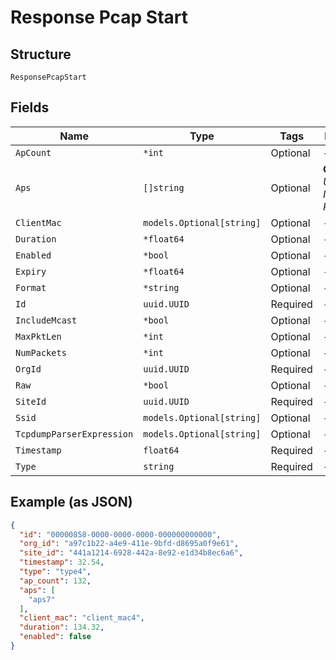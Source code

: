 
# Response Pcap Start

## Structure

`ResponsePcapStart`

## Fields

| Name | Type | Tags | Description |
|  --- | --- | --- | --- |
| `ApCount` | `*int` | Optional | - |
| `Aps` | `[]string` | Optional | **Constraints**: *Unique Items Required* |
| `ClientMac` | `models.Optional[string]` | Optional | - |
| `Duration` | `*float64` | Optional | - |
| `Enabled` | `*bool` | Optional | - |
| `Expiry` | `*float64` | Optional | - |
| `Format` | `*string` | Optional | - |
| `Id` | `uuid.UUID` | Required | - |
| `IncludeMcast` | `*bool` | Optional | - |
| `MaxPktLen` | `*int` | Optional | - |
| `NumPackets` | `*int` | Optional | - |
| `OrgId` | `uuid.UUID` | Required | - |
| `Raw` | `*bool` | Optional | - |
| `SiteId` | `uuid.UUID` | Required | - |
| `Ssid` | `models.Optional[string]` | Optional | - |
| `TcpdumpParserExpression` | `models.Optional[string]` | Optional | - |
| `Timestamp` | `float64` | Required | - |
| `Type` | `string` | Required | - |

## Example (as JSON)

```json
{
  "id": "00000858-0000-0000-0000-000000000000",
  "org_id": "a97c1b22-a4e9-411e-9bfd-d8695a0f9e61",
  "site_id": "441a1214-6928-442a-8e92-e1d34b8ec6a6",
  "timestamp": 32.54,
  "type": "type4",
  "ap_count": 132,
  "aps": [
    "aps7"
  ],
  "client_mac": "client_mac4",
  "duration": 134.32,
  "enabled": false
}
```

